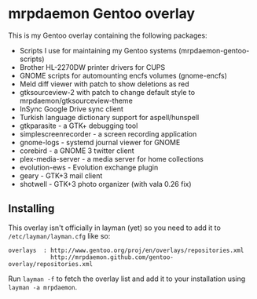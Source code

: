 mrpdaemon Gentoo overlay
========================

This is my Gentoo overlay containing the following packages:

* Scripts I use for maintaining my Gentoo systems (mrpdaemon-gentoo-scripts)
* Brother HL-2270DW printer drivers for CUPS
* GNOME scripts for automounting encfs volumes (gnome-encfs)
* Meld diff viewer with patch to show deletions as red
* gtksourceview-2 with patch to change default style to mrpdaemon/gtksourceview-theme
* InSync Google Drive sync client
* Turkish language dictionary support for aspell/hunspell
* gtkparasite - a GTK+ debugging tool
* simplescreenrecorder - a screen recording application
* gnome-logs - systemd journal viewer for GNOME
* corebird - a GNOME 3 twitter client
* plex-media-server - a media server for home collections
* evolution-ews - Evolution exchange plugin
* geary - GTK+3 mail client
* shotwell - GTK+3 photo organizer (with vala 0.26 fix)

## Installing

This overlay isn't officially in layman (yet) so you need to add it to
`/etc/layman/layman.cfg` like so:

    overlays  : http://www.gentoo.org/proj/en/overlays/repositories.xml
                http://mrpdaemon.github.com/gentoo-overlay/repositories.xml

Run `layman -f` to fetch the overlay list and add it to your installation
using `layman -a mrpdaemon`.
